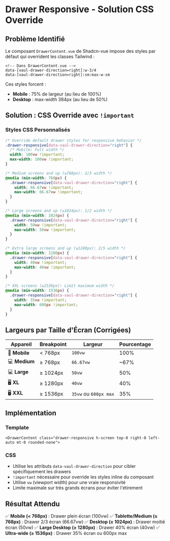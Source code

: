 # Drawer Responsive - Solution CSS Override

## Problème Identifié

Le composant `DrawerContent.vue` de Shadcn-vue impose des styles par défaut qui overrident les classes Tailwind :

```vue
<!-- Dans DrawerContent.vue -->
data-[vaul-drawer-direction=right]:w-3/4
data-[vaul-drawer-direction=right]:sm:max-w-sm
```

Ces styles forcent :
- **Mobile** : 75% de largeur (au lieu de 100%)
- **Desktop** : max-width 384px (au lieu de 50%)

## Solution : CSS Override avec `!important`

### Styles CSS Personnalisés

```css
/* Override default drawer styles for responsive behavior */
.drawer-responsive[data-vaul-drawer-direction="right"] {
  /* Mobile: Full width */
  width: 100vw !important;
  max-width: 100vw !important;
}

/* Medium screens and up (≥768px): 2/3 width */
@media (min-width: 768px) {
  .drawer-responsive[data-vaul-drawer-direction="right"] {
    width: 66.67vw !important;
    max-width: 66.67vw !important;
  }
}

/* Large screens and up (≥1024px): 1/2 width */
@media (min-width: 1024px) {
  .drawer-responsive[data-vaul-drawer-direction="right"] {
    width: 50vw !important;
    max-width: 50vw !important;
  }
}

/* Extra large screens and up (≥1280px): 2/5 width */
@media (min-width: 1280px) {
  .drawer-responsive[data-vaul-drawer-direction="right"] {
    width: 40vw !important;
    max-width: 40vw !important;
  }
}

/* XXL screens (≥1536px): Limit maximum width */
@media (min-width: 1536px) {
  .drawer-responsive[data-vaul-drawer-direction="right"] {
    width: 35vw !important;
    max-width: 600px !important;
  }
}
```

## Largeurs par Taille d'Écran (Corrigées)

| Appareil     | Breakpoint | Largeur               | Pourcentage |
| ------------ | ---------- | --------------------- | ----------- |
| 📱 **Mobile** | < 768px    | `100vw`               | 100%        |
| 💻 **Medium** | ≥ 768px    | `66.67vw`             | ~67%        |
| 💻 **Large**  | ≥ 1024px   | `50vw`                | 50%         |
| 🖥️ **XL**     | ≥ 1280px   | `40vw`                | 40%         |
| 🖥️ **XXL**    | ≥ 1536px   | `35vw` ou `600px max` | 35%         |

## Implémentation

### Template
```vue
<DrawerContent class="drawer-responsive h-screen top-0 right-0 left-auto mt-0 rounded-none">
```

### CSS
- Utilise les attributs `data-vaul-drawer-direction` pour cibler spécifiquement les drawers
- `!important` nécessaire pour override les styles inline du composant
- Utilise `vw` (viewport width) pour une vraie responsivité
- Limite maximale sur très grands écrans pour éviter l'étirement

## Résultat Attendu

✅ **Mobile (< 768px)** : Drawer plein écran (100vw)
✅ **Tablette/Medium (≥ 768px)** : Drawer 2/3 écran (66.67vw)
✅ **Desktop (≥ 1024px)** : Drawer moitié écran (50vw)
✅ **Large Desktop (≥ 1280px)** : Drawer 40% écran (40vw)
✅ **Ultra-wide (≥ 1536px)** : Drawer 35% écran ou 600px max

